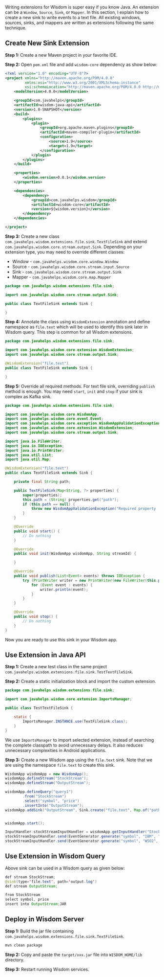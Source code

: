 Writing extensions for Wisdom is super easy if you know Java. An extension can be a `Window`, `Source`, `Sink`, or `Mapper`. In this section, I explain how to create a new sink to write events to a text file. All existing windows, sources, sinks, and mappers are written as extensions following the same technique.

## Create New Sink Extension

**Step 1:** Create a new Maven project in your favorite IDE.

**Step 2:** Open `pom.xml` file and add `wisdom-core` dependency as show below:

```xml
<?xml version="1.0" encoding="UTF-8"?>
<project xmlns="http://maven.apache.org/POM/4.0.0"
         xmlns:xsi="http://www.w3.org/2001/XMLSchema-instance"
         xsi:schemaLocation="http://maven.apache.org/POM/4.0.0 http://maven.apache.org/xsd/maven-4.0.0.xsd">
    <modelVersion>4.0.0</modelVersion>

    <groupId>com.javahelps</groupId>
    <artifactId>wisdom-java-api</artifactId>
    <version>1.0-SNAPSHOT</version>
    <build>
        <plugins>
            <plugin>
                <groupId>org.apache.maven.plugins</groupId>
                <artifactId>maven-compiler-plugin</artifactId>
                <configuration>
                    <source>1.9</source>
                    <target>1.9</target>
                </configuration>
            </plugin>
        </plugins>
    </build>

    <properties>
        <wisdom.version>0.0.1</wisdom.version>
    </properties>

    <dependencies>
        <dependency>
            <groupId>com.javahelps.wisdom</groupId>
            <artifactId>wisdom-core</artifactId>
            <version>${wisdom.version}</version>
        </dependency>
    </dependencies>

</project>
```

**Step 3:** Create a new class `com.javahelps.wisdom.extensions.file.sink.TextFileSink` and extend `com.javahelps.wisdom.core.stream.output.Sink`. Depending on your extension type, you may need to override different classes:

- Window - `com.javahelps.wisdom.core.window.Window`
- Source - `com.javahelps.wisdom.core.stream.input.Source`
- Sink - `com.javahelps.wisdom.core.stream.output.Sink`
- Mapper - `com.javahelps.wisdom.core.map.Mapper`

```java
package com.javahelps.wisdom.extensions.file.sink;

import com.javahelps.wisdom.core.stream.output.Sink;

public class TextFileSink extends Sink {

}
```

**Step 4:** Annotate the class using `WisdomExtension` annotation and define namespace as `file.text` which will be used to identify this sink later in Wisdom query. This step is common for all Wisdom extensions.

```java
package com.javahelps.wisdom.extensions.file.sink;

import com.javahelps.wisdom.core.extension.WisdomExtension;
import com.javahelps.wisdom.core.stream.output.Sink;

@WisdomExtension("file.text")
public class TextFileSink extends Sink {

}
```

**Step 5:** Override all required methods. For text file sink, overriding `publish` method is enough. You may need `start`, `init` and `stop` if your sink is complex as Kafka sink.

```java
package com.javahelps.wisdom.extensions.file.sink;

import com.javahelps.wisdom.core.WisdomApp;
import com.javahelps.wisdom.core.event.Event;
import com.javahelps.wisdom.core.exception.WisdomAppValidationException;
import com.javahelps.wisdom.core.extension.WisdomExtension;
import com.javahelps.wisdom.core.stream.output.Sink;

import java.io.FileWriter;
import java.io.IOException;
import java.io.PrintWriter;
import java.util.List;
import java.util.Map;

@WisdomExtension("file.text")
public class TextFileSink extends Sink {

    private final String path;

    public TextFileSink(Map<String, ?> properties) {
        super(properties);
        this.path = (String) properties.get("path");
        if (this.path == null) {
            throw new WisdomAppValidationException("Required property 'path' for TextFile sink not found");
        }
    }

    @Override
    public void start() {
        // Do nothing
    }

    @Override
    public void init(WisdomApp wisdomApp, String streamId) {

    }

    @Override
    public void publish(List<Event> events) throws IOException {
        try (PrintWriter writer = new PrintWriter(new FileWriter(this.path, true))) {
            for (Event event : events) {
                writer.println(event);
            }
        }
    }

    @Override
    public void stop() {
        // Do nothing
    }
}
```

Now you are ready to use this sink in your Wisdom app.

## Use Extension in Java API

**Step 1:** Create a new test class in the same project `com.javahelps.wisdom.extensions.file.sink.TestTextFileSink`.

**Step 2:** Create a static initialization block and import the custom extension.

```java
package com.javahelps.wisdom.extensions.file.sink;

import com.javahelps.wisdom.core.extension.ImportsManager;

public class TestTextFileSink {

    static {
        ImportsManager.INSTANCE.use(TextFileSink.class);
    }
}
```

We use `ImportsManager` to import selected extension, instead of searching the complete classpath to avoid unnecessary delays. It also reduces unnecessary complexities in Android applications.

**Step 3:** Create a new Wisdom app using the `file.text` sink. Note that we are using the namespace `file.text` to create this sink.

```java
WisdomApp wisdomApp = new WisdomApp();
wisdomApp.defineStream("StockStream");
wisdomApp.defineStream("OutputStream");

wisdomApp.defineQuery("query1")
        .from("StockStream")
        .select("symbol", "price")
        .insertInto("OutputStream");
wisdomApp.addSink("OutputStream", Sink.create("file.text", Map.of("path", "output.log")));


wisdomApp.start();

InputHandler stockStreamInputHandler = wisdomApp.getInputHandler("StockStream");
stockStreamInputHandler.send(EventGenerator.generate("symbol", "IBM", "price", 50.0, "volume", 10));
stockStreamInputHandler.send(EventGenerator.generate("symbol", "WSO2", "price", 60.0, "volume", 15));
```

## Use Extension in Wisdom Query

Above sink can be used in a Wisdom query as given below:

```java
def stream StockStream;
@sink(type='file.text', path='output.log')
def stream OutputStream;

from StockStream
select symbol, price
insert into OutputStream;JAR
```

## Deploy in Wisdom Server

**Step 1:** Build the jar file containing `com.javahelps.wisdom.extensions.file.sink.TextFileSink`.

```bash
mvn clean package
```

**Step 2:** Copy and paste the `target/xxx.jar` file into `WISDOM_HOME/lib` directory.

**Step 3:** Restart running Wisdom services.